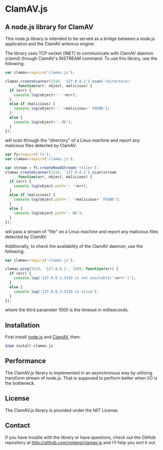 ClamAV.js
========

A node.js library for ClamAV
-----------------------


This node.js library is intended to be served as a bridge between a node.js application and the ClamAV antivirus engine.

The library uses TCP socket (INET) to communicate with ClamAV daemon (clamd) through ClamAV's INSTREAM command. To use this library, use the following:

```js
var clamav=require('clamav.js');

clamav.createScanner(3310, '127.0.0.1').scan('<directory>'
    , function(err, object, malicious) {
  if (err) {
    console.log(object+': '+err);
  }
  else if (malicious) {
    console.log(object+': '+malicious+' FOUND');
  }
  else {
    console.log(object+': OK');
  }
});

```

will scan through the "directory" of a Linux machine and report any malicious files detected by ClamAV.

```js
var fs=require('fs');
var clamav=require('clamav.js');

var stream = fs.createReadStream('<file>');
clamav.createScanner(3310, '127.0.0.1').scan(stream
    , function(err, object, malicious) {
  if (err) {
    console.log(object.path+': '+err);
  }
  else if (malicious) {
    console.log(object.path+': '+malicious+' FOUND');
  }
  else {
    console.log(object.path+': OK');
  }
});

```

will pass a stream of "file" on a Linux machine and report any malicious files detected by ClamAV.

Additionally, to check the availability of the ClamAV daemon, use the following:

```js
var clamav=require('clamav.js');

clamav.ping(3310, '127.0.0.1', 1000, function(err) {
  if (err) {
    console.log('127.0.0.1:3310 is not available['+err+']');
  }
  else {
    console.log('127.0.0.1:3310 is alive');
  }
});

```

where the third parameter 1000 is the timeout in milliseconds.


Installation
-----------
First install [node.js](http://nodejs.org) and [ClamAV](http://clamav.net), then:

```sh
$npm install clamav.js
```

Performance
-----------
The ClamAV.js library is implemented in an asynchronous way by utilizing transform stream of node.js. That is supposed to perform better when I/O is the bottleneck.

License
-----------
The ClamAV.js library is provided under the MIT License.

Contact
-------
If you have trouble with the library or have questions, check out the GitHub repository at http://github.com/yotang/clamav.js and I’ll help you sort it out.
